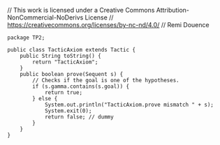 // This work is licensed under a Creative Commons Attribution-NonCommercial-NoDerivs License
// https://creativecommons.org/licenses/by-nc-nd/4.0/
// Remi Douence
```
package TP2;

public class TacticAxiom extends Tactic {
	public String toString() {
		return "TacticAxiom";
	}
	public boolean prove(Sequent s) {
		// Checks if the goal is one of the hypotheses. 
		if (s.gamma.contains(s.goal)) {
			return true;
		} else {
			System.out.println("TacticAxiom.prove mismatch " + s);
			System.exit(0);
			return false; // dummy
		}
	}
}

```
